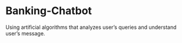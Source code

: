 # Banking-Chatbot
Using artificial algorithms that analyzes user’s queries and understand user’s message.
